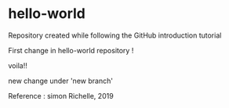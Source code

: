 # hello-world
Repository created while following the GitHub introduction tutorial

First change in hello-world repository !

voila!!

new change under 'new branch'

Reference :
simon Richelle, 2019
